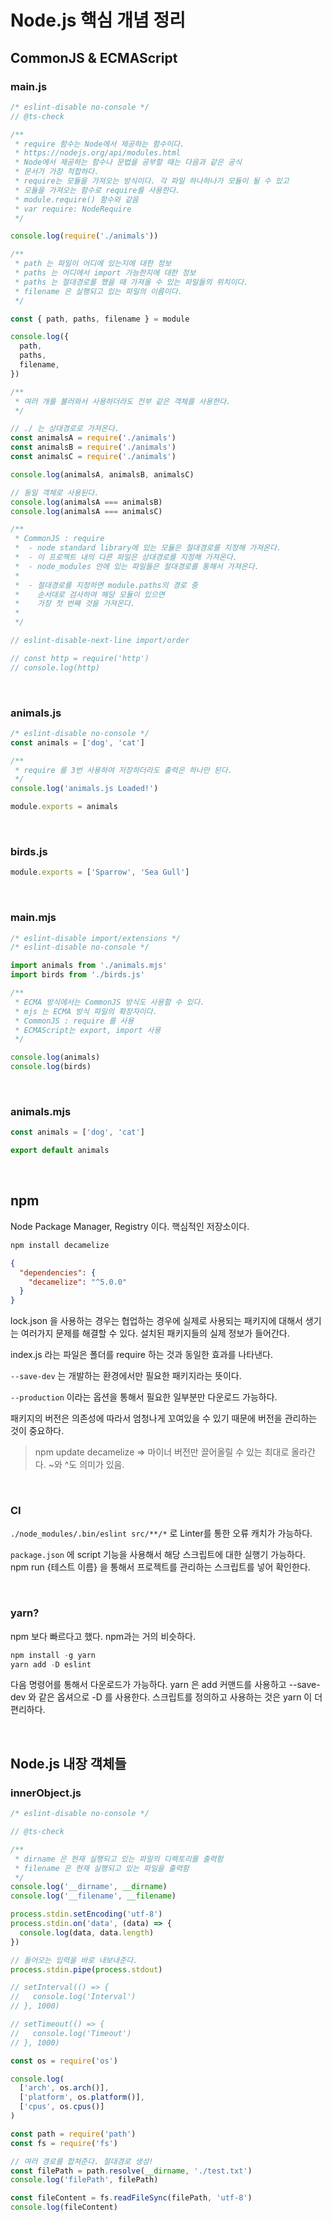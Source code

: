 # Node.js 핵심 개념 정리

## CommonJS & ECMAScript

### main.js

```js
/* eslint-disable no-console */
// @ts-check

/**
 * require 함수는 Node에서 제공하는 함수이다.
 * https://nodejs.org/api/modules.html
 * Node에서 제공하는 함수나 문법을 공부할 때는 다음과 같은 공식
 * 문서가 가장 적합하다.
 * require는 모듈을 가져오는 방식이다. 각 파일 하나하나가 모듈이 될 수 있고
 * 모듈을 가져오는 함수로 require를 사용한다.
 * module.require() 함수와 같음
 * var require: NodeRequire
 */

console.log(require('./animals'))

/**
 * path 는 파일이 어디에 있는지에 대한 정보
 * paths 는 어디에서 import 가능한지에 대한 정보
 * paths 는 절대경로를 했을 때 가져올 수 있는 파일들의 위치이다.
 * filename 은 실행되고 있는 파일의 이름이다.
 */

const { path, paths, filename } = module

console.log({
  path,
  paths,
  filename,
})

/**
 * 여러 개를 불러와서 사용하더라도 전부 같은 객체를 사용한다.
 */

// ./ 는 상대경로로 가져온다.
const animalsA = require('./animals')
const animalsB = require('./animals')
const animalsC = require('./animals')

console.log(animalsA, animalsB, animalsC)

// 동일 객체로 사용된다.
console.log(animalsA === animalsB)
console.log(animalsA === animalsC)

/**
 * CommonJS : require
 *  - node standard library에 있는 모듈은 절대경로를 지정해 가져온다.
 *  - 이 프로젝트 내의 다른 파일은 상대경로를 지정해 가져온다.
 *  - node_modules 안에 있는 파일들은 절대경로를 통해서 가져온다.
 *
 *  - 절대경로를 지정하면 module.paths의 경로 중
 *    순서대로 검사하여 해당 모듈이 있으면
 *    가장 첫 번째 것을 가져온다.
 *
 */

// eslint-disable-next-line import/order

// const http = require('http')
// console.log(http)
```

<br>

### animals.js

```js
/* eslint-disable no-console */
const animals = ['dog', 'cat']

/**
 * require 를 3번 사용하여 저장하더라도 출력은 하나만 된다.
 */
console.log('animals.js Loaded!')

module.exports = animals
```

<br>

### birds.js

```js
module.exports = ['Sparrow', 'Sea Gull']
```

<br>

### main.mjs

```js
/* eslint-disable import/extensions */
/* eslint-disable no-console */

import animals from './animals.mjs'
import birds from './birds.js'

/**
 * ECMA 방식에서는 CommonJS 방식도 사용할 수 있다.
 * mjs 는 ECMA 방식 파일의 확장자이다.
 * CommonJS : require 를 사용
 * ECMAScript는 export, import 사용
 */

console.log(animals)
console.log(birds)
```

<br>

### animals.mjs

```js
const animals = ['dog', 'cat']

export default animals
```

<br>

## npm

Node Package Manager, Registry 이다. 핵심적인 저장소이다.

```s
npm install decamelize
```

```json
{
  "dependencies": {
    "decamelize": "^5.0.0"
  }
}
```

lock.json 을 사용하는 경우는 협업하는 경우에 실제로 사용되는 패키지에 대해서 생기는 여러가지 문제를 해결할 수 있다. 설치된 패키지들의 실제 정보가 들어간다.

index.js 라는 파일은 폴더를 require 하는 것과 동일한 효과를 나타낸다.

`--save-dev` 는 개발하는 환경에서만 필요한 패키지라는 뜻이다.

`--production` 이라는 옵션을 통해서 필요한 일부분만 다운로드 가능하다.

패키지의 버전은 의존성에 따라서 엄청나게 꼬여있을 수 있기 때문에 버전을 관리하는 것이 중요하다.

> npm update decamelize => 마이너 버전만 끌어올릴 수 있는 최대로 올라간다. ~와 ^도 의미가 있음.

<br>

### CI

`./node_modules/.bin/eslint src/**/*` 로 Linter를 통한 오류 캐치가 가능하다.

`package.json` 에 script 기능을 사용해서 해당 스크립트에 대한 실행기 가능하다. npm run {테스트 이름} 을 통해서 프로젝트를 관리하는 스크립트를 넣어 확인한다.

<br>

### yarn?

npm 보다 빠르다고 했다. npm과는 거의 비슷하다.

```s
npm install -g yarn
yarn add -D eslint
```

다음 명령어를 통해서 다운로드가 가능하다. yarn 은 add 커맨드를 사용하고 --save-dev 와 같은 옵셔으로 -D 를 사용한다. 스크립트를 정의하고 사용하는 것은 yarn 이 더 편리하다.

<br>

## Node.js 내장 객체들

### innerObject.js

```js
/* eslint-disable no-console */

// @ts-check

/**
 * dirname 은 현재 실행되고 있는 파일의 디렉토리를 출력함
 * filename 은 현재 실행되고 있는 파일을 출력함
 */
console.log('__dirname', __dirname)
console.log('__filename', __filename)

process.stdin.setEncoding('utf-8')
process.stdin.on('data', (data) => {
  console.log(data, data.length)
})

// 들어오는 입력을 바로 내보내준다.
process.stdin.pipe(process.stdout)

// setInterval(() => {
//   console.log('Interval')
// }, 1000)

// setTimeout(() => {
//   console.log('Timeout')
// }, 1000)

const os = require('os')

console.log(
  ['arch', os.arch()],
  ['platform', os.platform()],
  ['cpus', os.cpus()]
)

const path = require('path')
const fs = require('fs')

// 여러 경로를 합쳐준다. 절대경로 생성!
const filePath = path.resolve(__dirname, './test.txt')
console.log('filePath', filePath)

const fileContent = fs.readFileSync(filePath, 'utf-8')
console.log(fileContent)
```
